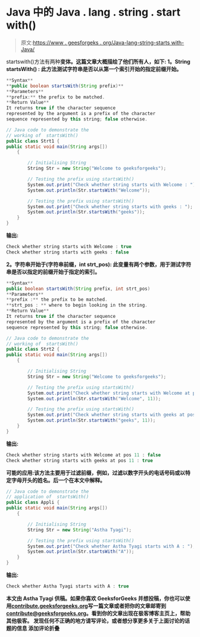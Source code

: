 # Java 中的 Java . lang . string . start with()

> 原文:[https://www . geesforgeks . org/Java-lang-string-starts with-Java/](https://www.geeksforgeeks.org/java-lang-string-startswith-java/)

startswith()方法有两种**变体。这篇文章大概描绘了他们所有人，如下:
**1。String startsWith() :** 此方法测试字符串是否以从第一个索引开始的指定前缀开始。**

```java
**Syntax**
**public boolean startsWith(String prefix)**
**Parameters**
**prefix:** the prefix to be matched.
**Return Value**
It returns true if the character sequence 
represented by the argument is a prefix of the character 
sequence represented by this string; false otherwise. 
```

```java
// Java code to demonstrate the
// working of  startsWith()
public class Strt1 {
public static void main(String args[])
    {

        // Initialising String
        String Str = new String("Welcome to geeksforgeeks");

        // Testing the prefix using startsWith()
        System.out.print("Check whether string starts with Welcome : ");
        System.out.println(Str.startsWith("Welcome"));

        // Testing the prefix using startsWith()
        System.out.print("Check whether string starts with geeks : ");
        System.out.println(Str.startsWith("geeks"));
    }
}
```

**输出:**

```java
Check whether string starts with Welcome : true
Check whether string starts with geeks : false 
```

****2。字符串开始于(字符串前缀，int strt_pos):** 此变量有两个参数，用于测试字符串是否以指定的前缀开始于指定的索引。**

```java
**Syntax**
public boolean startsWith(String prefix, int strt_pos)
**Parameters**
**prefix :** the prefix to be matched.
**strt_pos : ** where to begin looking in the string.
**Return Value**
It returns true if the character sequence
represented by the argument is a prefix of the character
sequence represented by this string; false otherwise. 
```

```java
// Java code to demonstrate the
// working of  startsWith()
public class Strt2 {
public static void main(String args[])
    {

        // Initialising String
        String Str = new String("Welcome to geeksforgeeks");

        // Testing the prefix using startsWith()
        System.out.print("Check whether string starts with Welcome at pos 11 : ");
        System.out.println(Str.startsWith("Welcome", 11));

        // Testing the prefix using startsWith()
        System.out.print("Check whether string starts with geeks at pos 11 : ");
        System.out.println(Str.startsWith("geeks", 11));
    }
}
```

**输出:**

```java
Check whether string starts with Welcome at pos 11 : false
Check whether string starts with geeks at pos 11 : true 
```

****可能的应用:**该方法主要用于**过滤前缀**，例如，过滤以数字开头的电话号码或以特定字母开头的姓名。后一个在本文中解释。**

```java
// Java code to demonstrate the
// application of  startsWith()
public class Appli {
public static void main(String args[])
    {

        // Initialising String
        String Str = new String("Astha Tyagi");

        // Testing the prefix using startsWith()
        System.out.print("Check whether Astha Tyagi starts with A : ");
        System.out.println(Str.startsWith("A"));
    }
}
```

**输出:**

```java
Check whether Astha Tyagi starts with A : true 
```

**本文由 **Astha Tyagi** 供稿。如果你喜欢 GeeksforGeeks 并想投稿，你也可以使用[contribute.geeksforgeeks.org](http://www.contribute.geeksforgeeks.org)写一篇文章或者把你的文章邮寄到 contribute@geeksforgeeks.org。看到你的文章出现在极客博客主页上，帮助其他极客。
发现任何不正确的地方请写评论，或者想分享更多关于上面讨论的话题的信息
添加评论折叠**